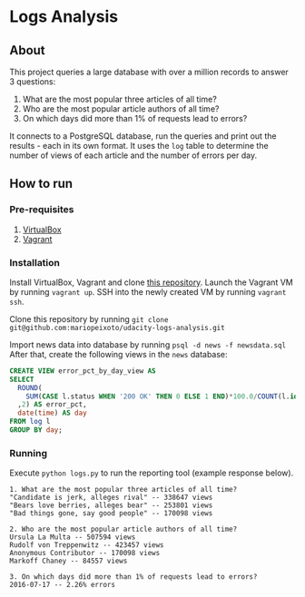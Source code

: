 # Logs Analysis

## About
This project queries a large database with over a million records to answer 3 questions:

1. What are the most popular three articles of all time?
2. Who are the most popular article authors of all time?
3. On which days did more than 1% of requests lead to errors?

It connects to a PostgreSQL database, run the queries and print out the results - each in its own format.
It uses the `log` table to determine the number of views of each article and the number of errors per day.

## How to run

### Pre-requisites

1. [VirtualBox](https://www.virtualbox.org/)
2. [Vagrant](https://www.vagrantup.com/)

### Installation
Install VirtualBox, Vagrant and clone [this repository](https://github.com/udacity/fullstack-nanodegree-vm).
Launch the Vagrant VM by running `vagrant up`. SSH into the newly created VM by running `vagrant ssh`.

Clone this repository by running `git clone git@github.com:mariopeixoto/udacity-logs-analysis.git`

Import news data into database by running `psql -d news -f newsdata.sql`
After that, create the following views in the `news` database:

```sql
CREATE VIEW error_pct_by_day_view AS
SELECT
  ROUND(
    SUM(CASE l.status WHEN '200 OK' THEN 0 ELSE 1 END)*100.0/COUNT(l.id)
  ,2) AS error_pct,
  date(time) AS day
FROM log l
GROUP BY day;
```

### Running
Execute `python logs.py` to run the reporting tool (example response below).

```
1. What are the most popular three articles of all time?
"Candidate is jerk, alleges rival" -- 338647 views 
"Bears love berries, alleges bear" -- 253801 views 
"Bad things gone, say good people" -- 170098 views 

2. Who are the most popular article authors of all time?
Ursula La Multa -- 507594 views 
Rudolf von Treppenwitz -- 423457 views 
Anonymous Contributor -- 170098 views 
Markoff Chaney -- 84557 views 

3. On which days did more than 1% of requests lead to errors?
2016-07-17 -- 2.26% errors
```